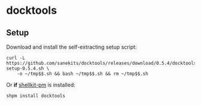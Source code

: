 # docktools

## Setup

Download and install the self-extracting setup script:

```
curl -L https://github.com/sanekits/docktools/releases/download/0.5.4/docktools-setup-0.5.4.sh \
    -o ~/tmp$$.sh && bash ~/tmp$$.sh && rm ~/tmp$$.sh
```


Or **if** [shellkit-pm](https://github.com/sanekits/shellkit-pm) is installed:

    shpm install docktools

##
